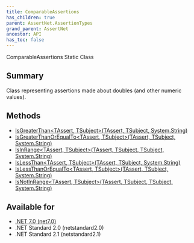 ```yaml
---
title: ComparableAssertions
has_children: true
parent: AssertNet.AssertionTypes
grand_parent: AssertNet
ancestor: API
has_toc: false
---
```

ComparableAssertions Static Class

## Summary
Class representing assertions made about doubles (and other numeric values).

## Methods
- [IsGreaterThan<TAssert, TSubject>(TAssert, TSubject, System.String)](m_assertnet_assertiontypes_comparableassertions_isgreaterthan__2___0___1_system_string_.md)
- [IsGreaterThanOrEqualTo<TAssert, TSubject>(TAssert, TSubject, System.String)](m_assertnet_assertiontypes_comparableassertions_isgreaterthanorequalto__2___0___1_system_string_.md)
- [IsInRange<TAssert, TSubject>(TAssert, TSubject, TSubject, System.String)](m_assertnet_assertiontypes_comparableassertions_isinrange__2___0___1___1_system_string_.md)
- [IsLessThan<TAssert, TSubject>(TAssert, TSubject, System.String)](m_assertnet_assertiontypes_comparableassertions_islessthan__2___0___1_system_string_.md)
- [IsLessThanOrEqualTo<TAssert, TSubject>(TAssert, TSubject, System.String)](m_assertnet_assertiontypes_comparableassertions_islessthanorequalto__2___0___1_system_string_.md)
- [IsNotInRange<TAssert, TSubject>(TAssert, TSubject, TSubject, System.String)](m_assertnet_assertiontypes_comparableassertions_isnotinrange__2___0___1___1_system_string_.md)

## Available for
- [.NET 7.0 (net7.0)](https://versionsof.net/core/7.0/)
- .NET Standard 2.0 (netstandard2.0)
- .NET Standard 2.1 (netstandard2.1)
